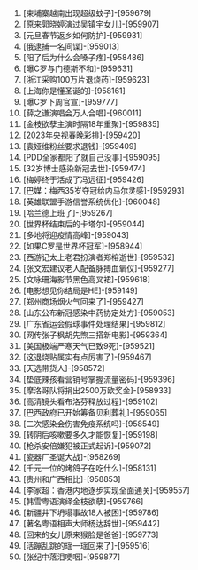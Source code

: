 
1. [柬埔寨越南出现超级蚊子]-[959679]
1. [原来郭晓婷演过吴镇宇女儿]-[959907]
1. [元旦春节返乡如何防护]-[959931]
1. [俄逮捕一名间谍]-[959013]
1. [阳了后为什么会嗓子疼]-[958486]
1. [曝C罗与门德斯不和]-[959631]
1. [浙江采购100万片退烧药]-[959623]
1. [上海你是懂圣诞的]-[958161]
1. [曝C罗下周官宣]-[959777]
1. [薛之谦演唱会万人合唱]-[960011]
1. [金枝欲孽主演时隔18年重聚]-[959835]
1. [2023年央视春晚彩排]-[959420]
1. [袁娅维粉丝要求退钱]-[959409]
1. [PDD全家都阳了就自己没事]-[959095]
1. [32岁博士感染新冠去世]-[959474]
1. [梅婷终于活成了冯远征]-[959426]
1. [巴媒：梅西35岁夺冠给内马尔灵感]-[959293]
1. [英雄联盟手游信誉系统优化]-[960048]
1. [哈兰德上班了]-[959267]
1. [世界杯结束后的卡塔尔]-[959044]
1. [多地将迎疫情高峰]-[959043]
1. [如果C罗是世界杯冠军]-[958944]
1. [西游记太上老君扮演者郑榕逝世]-[959532]
1. [张文宏建议老人配备脉搏血氧仪]-[959277]
1. [文咏珊海影节黑色高叉裙]-[959618]
1. [电影想见你结局是HE]-[959149]
1. [郑州商场烟火气回来了]-[959427]
1. [山东公布新冠感染中药协定处方]-[959053]
1. [广东省运会假球事件处理结果]-[959812]
1. [网传张子枫胡先煦三搭新电影]-[959364]
1. [美国极端严寒天气已致9死]-[959521]
1. [这退烧贴属实有点厉害了]-[959467]
1. [天选带货人]-[958572]
1. [垫底辣孩看营销号掌握流量密码]-[959396]
1. [摩洛哥队将捐出2500万欧奖金]-[958933]
1. [高清镜头看布洛芬释放过程]-[959102]
1. [巴西政府已开始筹备贝利葬礼]-[959065]
1. [二次感染会伤害免疫系统吗]-[958549]
1. [转阴后咳嗽要多久才能恢复]-[959198]
1. [枪杀安倍嫌犯被正式起诉]-[959072]
1. [瓷器厂圣诞大战]-[958269]
1. [千元一位的烤鸽子在吃什么]-[958131]
1. [贵州和广西相比]-[958853]
1. [李家超：香港内地逐步实现全面通关]-[959557]
1. [韩雪粤语演绎金枝欲孽]-[959766]
1. [新疆井下坍塌事故18人被困]-[959786]
1. [著名粤语相声大师杨达辞世]-[959442]
1. [回来的女儿原来猴脸是爸爸]-[959773]
1. [活蹦乱跳的瑶一瑶回来了]-[959516]
1. [张纪中落泪哽咽]-[959877]